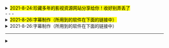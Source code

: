 <details>
  <summary><mark><font color=black>2021-8-24:珍藏多年的影视资源网站分享给你！收好别弄丢了</font></mark></summary>
  <p> - 2021-8-24:珍藏多年的影视资源网站分享给你！收好别弄丢了</p>
  <pre><code>  
电影天堂https://www.dy2018.com/ <br />电影先生 http://dyxs14.com/ <br />555电影https://www.555dy6.com/<br />MK影视https://www.mkvdo.com/<br />KK看剧http://www.kkkanju.com/<br />奈飞星影视https://nfxhd.com/<br />CK电影部落 https://www.ck180.net/   
  </code></pre>
</details>
- - -
<details>
  <summary><mark><font color=black>2021-8-26:字幕制作（所用到的软件在下面的链接中）</font></mark></summary>
  <p> - 2021-8-26:字幕制作（所用到的软件在下面的链接中）</p>
  <pre><code>  
1.下载后将后缀改为ZIP; <br />
2.如果不会使用，请到西瓜视频搜索云边科技工作室，私信教你修改 <br />
  
1.下载后将后缀改为ZIP;
2.如果不会使用，请到西瓜视频搜索云边科技工作室，私信教你修改 <br />
 
字幕工具  https://www.aliyundrive.com/s/5cuMWBL8RpX    
  </code></pre>
</details>


<details>
  <summary>2021-8-26:字幕制作（所用到的软件在下面的链接中）</summary> 
1.下载后将后缀改为ZIP; <br />
2.如果不会使用，请到西瓜视频搜索云边科技工作室，私信教你修改 <br />
  
1.下载后将后缀改为ZIP;
2.如果不会使用，请到西瓜视频搜索云边科技工作室，私信教你修改 <br />
 
字幕工具  https://www.aliyundrive.com/s/5cuMWBL8RpX 
</details>

- - -

<details>
  <summary></summary>

 
</details>
